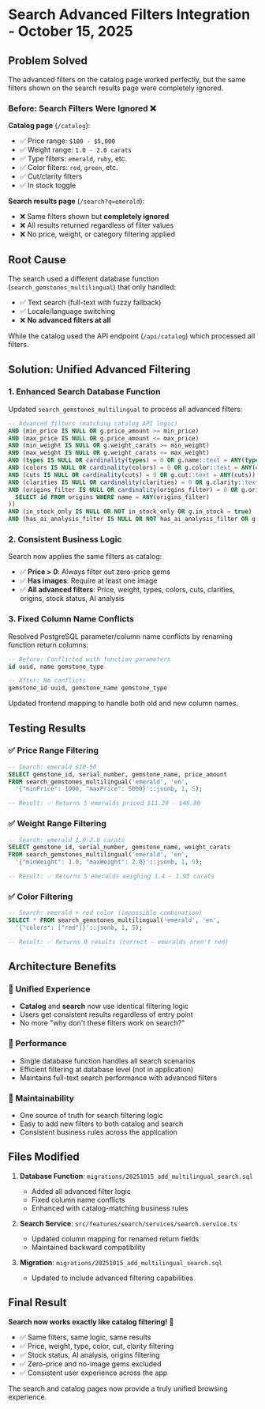 # Search Advanced Filters Integration - October 15, 2025

## Problem Solved

The advanced filters on the catalog page worked perfectly, but the same filters shown on the search results page were completely ignored.

### Before: Search Filters Were Ignored ❌

**Catalog page** (`/catalog`):

- ✅ Price range: `$100 - $5,000`
- ✅ Weight range: `1.0 - 2.0 carats`
- ✅ Type filters: `emerald`, `ruby`, etc.
- ✅ Color filters: `red`, `green`, etc.
- ✅ Cut/clarity filters
- ✅ In stock toggle

**Search results page** (`/search?q=emerald`):

- ❌ Same filters shown but **completely ignored**
- ❌ All results returned regardless of filter values
- ❌ No price, weight, or category filtering applied

## Root Cause

The search used a different database function (`search_gemstones_multilingual`) that only handled:

- ✅ Text search (full-text with fuzzy fallback)
- ✅ Locale/language switching
- ❌ **No advanced filters at all**

While the catalog used the API endpoint (`/api/catalog`) which processed all filters.

## Solution: Unified Advanced Filtering

### 1. Enhanced Search Database Function

Updated `search_gemstones_multilingual` to process all advanced filters:

```sql
-- Advanced filters (matching catalog API logic)
AND (min_price IS NULL OR g.price_amount >= min_price)
AND (max_price IS NULL OR g.price_amount <= max_price)
AND (min_weight IS NULL OR g.weight_carats >= min_weight)
AND (max_weight IS NULL OR g.weight_carats <= max_weight)
AND (types IS NULL OR cardinality(types) = 0 OR g.name::text = ANY(types))
AND (colors IS NULL OR cardinality(colors) = 0 OR g.color::text = ANY(colors))
AND (cuts IS NULL OR cardinality(cuts) = 0 OR g.cut::text = ANY(cuts))
AND (clarities IS NULL OR cardinality(clarities) = 0 OR g.clarity::text = ANY(clarities))
AND (origins_filter IS NULL OR cardinality(origins_filter) = 0 OR g.origin_id IN (
  SELECT id FROM origins WHERE name = ANY(origins_filter)
))
AND (in_stock_only IS NULL OR NOT in_stock_only OR g.in_stock = true)
AND (has_ai_analysis_filter IS NULL OR NOT has_ai_analysis_filter OR g.ai_analyzed = true)
```

### 2. Consistent Business Logic

Search now applies the same filters as catalog:

- ✅ **Price > 0**: Always filter out zero-price gems
- ✅ **Has images**: Require at least one image
- ✅ **All advanced filters**: Price, weight, types, colors, cuts, clarities, origins, stock status, AI analysis

### 3. Fixed Column Name Conflicts

Resolved PostgreSQL parameter/column name conflicts by renaming function return columns:

```sql
-- Before: Conflicted with function parameters
id uuid, name gemstone_type

-- After: No conflicts
gemstone_id uuid, gemstone_name gemstone_type
```

Updated frontend mapping to handle both old and new column names.

## Testing Results

### ✅ Price Range Filtering

```sql
-- Search: emerald $10-50
SELECT gemstone_id, serial_number, gemstone_name, price_amount
FROM search_gemstones_multilingual('emerald', 'en',
  '{"minPrice": 1000, "maxPrice": 5000}'::jsonb, 1, 5);

-- Result: ✅ Returns 5 emeralds priced $11.20 - $46.80
```

### ✅ Weight Range Filtering

```sql
-- Search: emerald 1.0-2.0 carats
SELECT gemstone_id, serial_number, gemstone_name, weight_carats
FROM search_gemstones_multilingual('emerald', 'en',
  '{"minWeight": 1.0, "maxWeight": 2.0}'::jsonb, 1, 5);

-- Result: ✅ Returns 5 emeralds weighing 1.4 - 1.93 carats
```

### ✅ Color Filtering

```sql
-- Search: emerald + red color (impossible combination)
SELECT * FROM search_gemstones_multilingual('emerald', 'en',
  '{"colors": ["red"]}'::jsonb, 1, 5);

-- Result: ✅ Returns 0 results (correct - emeralds aren't red)
```

## Architecture Benefits

### 🎯 Unified Experience

- **Catalog** and **search** now use identical filtering logic
- Users get consistent results regardless of entry point
- No more "why don't these filters work on search?"

### 🚀 Performance

- Single database function handles all search scenarios
- Efficient filtering at database level (not in application)
- Maintains full-text search performance with advanced filters

### 🔧 Maintainability

- One source of truth for search filtering logic
- Easy to add new filters to both catalog and search
- Consistent business rules across the application

## Files Modified

1. **Database Function**: `migrations/20251015_add_multilingual_search.sql`

   - Added all advanced filter logic
   - Fixed column name conflicts
   - Enhanced with catalog-matching business rules

2. **Search Service**: `src/features/search/services/search.service.ts`

   - Updated column mapping for renamed return fields
   - Maintained backward compatibility

3. **Migration**: `migrations/20251015_add_multilingual_search.sql`
   - Updated to include advanced filtering capabilities

## Final Result

**Search now works exactly like catalog filtering!** 🎉

- ✅ Same filters, same logic, same results
- ✅ Price, weight, type, color, cut, clarity filtering
- ✅ Stock status, AI analysis, origins filtering
- ✅ Zero-price and no-image gems excluded
- ✅ Consistent user experience across the app

The search and catalog pages now provide a truly unified browsing experience.
